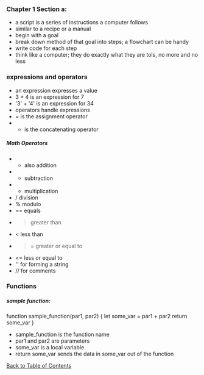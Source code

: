 
### Chapter 1 Section a:

- a script is a series of instructions a computer follows
- similar to a recipe or a manual
- begin with a goal
- break down method of that goal into steps; a flowchart can be handy
- write code for each step
- think like a computer; they do exactly what they are tols, no more and no less

### expressions and operators

- an expression expresses a value
- 3 + 4 is an expression for 7
- '3' + '4' is an expression for 34
- operators handle expressions
- = is the assignment operator
- + is the concatenating operator

##### Math Operators
- + also addition 
- - subtraction 
- * multiplication 
- / division
- % modulo
- == equals
- > greater than
- < less than
- >= greater or equal to
- <= less or equal to
- '' for forming a string
- // for comments

### Functions

##### sample function: 

function sample_function(par1, par2) {
    let some_var = par1 + par2
    return some_var
}

- sample_function is the function name
- par1 and par2 are parameters
- some_var is a local variable
- return some_var sends the data in some_var out of the function


[Back to Table of Contents](https://ryanhoffman4.github.io/reading-notes/)